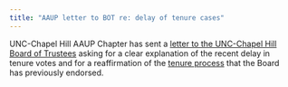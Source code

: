 ```yaml
---
title: "AAUP letter to BOT re: delay of tenure cases"
---
```


UNC-Chapel Hill AAUP Chapter has sent a [letter to the UNC-Chapel Hill
Board of Trustees](/assets/aaup-letter-to-bot-2025-06-05.pdf) asking
for a clear explanation of the recent delay in tenure votes and for a
reaffirmation of the [tenure
process](https://facultyaffairs.unc.edu/wp-content/uploads/sites/1353/2023/07/UNC-Chapel-Hill-Tenure-Policies-and-Procedures.pdf)
that the Board has previously endorsed.
